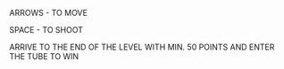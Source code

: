 ARROWS - TO MOVE

SPACE - TO SHOOT

ARRIVE TO THE END OF THE LEVEL WITH MIN. 50 POINTS AND ENTER THE TUBE TO WIN
